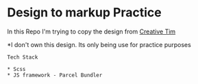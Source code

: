 # Design to markup Practice

In this Repo I'm trying to copy the design from [Creative Tim](https://dribbble.com/shots/5878679-Vue-Material-Kit-PRO/attachments)

\*I don't own this design. Its only being use for practice purposes

```
Tech Stack

* Scss
* JS framework - Parcel Bundler

```
